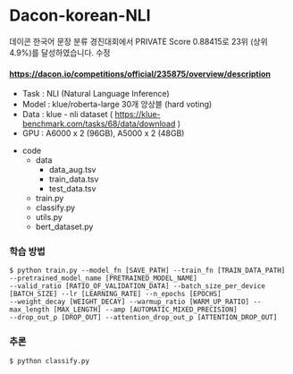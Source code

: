 # Dacon-korean-NLI

 데이콘 한국어 문장 분류 경진대회에서 PRIVATE Score 0.88415로 23위 (상위 4.9%)를 달성하였습니다. 수정
#### https://dacon.io/competitions/official/235875/overview/description

* Task : NLI (Natural Language Inference)  
* Model : klue/roberta-large 30개 앙상블 (hard voting)
* Data : klue - nli dataset ( https://klue-benchmark.com/tasks/68/data/download )
* GPU : A6000 x 2 (96GB), A5000 x 2 (48GB)


+ code
  + data
    + data_aug.tsv
    + train_data.tsv
    + test_data.tsv
  + train.py
  + classify.py
  + utils.py
  + bert_dataset.py
     
 
 
### 학습 방법

 ```
 $ python train.py --model_fn [SAVE_PATH] --train_fn [TRAIN_DATA_PATH] --pretrained_model_name [PRETRAINED_MODEL_NAME] 
 --valid_ratio [RATIO_OF_VALIDATION_DATA] --batch_size_per_device [BATCH_SIZE] --lr [LEARNING_RATE] --n_epochs [EPOCHS]
 --weight_decay [WEIGHT_DECAY] --warmup_ratio [WARM_UP_RATIO] --max_length [MAX_LENGTH] --amp [AUTOMATIC_MIXED_PRECISION]
 --drop_out_p [DROP_OUT] --attention_drop_out_p [ATTENTION_DROP_OUT]

 ```
 
 ### 추론
 ```
 $ python classify.py
 ```
 
 
